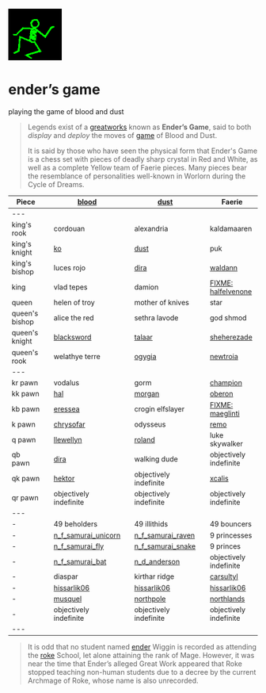 ![dancer](assets/dancer.gif)

# ender’s game

 playing the game of blood and dust
>
>   Legends exist of a  [greatworks](greatworks.md)  known as **Ender’s Game**, said to both *display* and *deploy* the moves of  [game](game.md)  of Blood and Dust. 
>
>   It is said by those who have seen the physical form that Ender's Game is a chess set with pieces of deadly sharp crystal in Red and White, as well as a complete Yellow team of Faerie pieces. Many pieces bear the resemblance of personalities well-known in Worlorn during the Cycle of Dreams. 

| Piece          |   |  [blood](blood.md)                              |   |  [dust](dust.md)                            |   |  Faerie                                  | 
| -------------- | - | ----------------------------------------------- | - | ------------------------------------------- | - | ---------------------------------------- | 
|  ---           |   |                                                 |   |                                             |   |                                          | 
| king's rook    |   |  cordouan                                       |   |  alexandria                                 |   |  kaldamaaren                             | 
| king's knight  |   |  [ko](ko.md)                                    |   |  [dust](dust.md)                            |   |  puk                                     | 
| king's bishop  |   |  luces rojo                                     |   |  [dira](dira.md)                            |   |  [waldann](waldann.md)                   | 
| king           |   |  vlad tepes                                     |   |  damion                                     |   |  [FIXME: halfelvenone](halfelvenone.md)  | 
| queen          |   |  helen of troy                                  |   |  mother of knives                           |   |  star                                    | 
| queen's bishop |   |  alice the red                                  |   |  sethra lavode                              |   |  god shmod                               | 
| queen's knight |   |  [blacksword](blacksword.md)                    |   |  [talaar](talaar.md)                        |   |  [sheherezade](sheherezade.md)           | 
| queen's rook   |   |  welathye terre                                 |   |  [ogygia](ogygia.md)                        |   |  [newtroia](newtroia.md)                 | 
|  ---           |   |                                                 |   |                                             |   |                                          | 
| kr pawn        |   |  vodalus                                        |   |  gorm                                       |   |  [champion](champion.md)                 | 
| kk pawn        |   |  [hal](hal.md)                                  |   |  [morgan](morgan.md)                        |   |  [oberon](oberon.md)                     | 
| kb pawn        |   |  [eressea](eressea.md)                          |   |  crogin elfslayer                           |   |  [FIXME: maeglinti](maeglinti.md)        | 
| k pawn         |   |  [chrysofar](chrysofar.md)                      |   |  odysseus                                   |   |  [remo](remo.md)                         | 
| q pawn         |   |  [llewellyn](llewellyn.md)                      |   |  [roland](roland.md)                        |   |  luke skywalker                          | 
| qb pawn        |   |  [dira](dira.md)                                |   |  walking dude                               |   |  objectively indefinite                  | 
| qk pawn        |   |  [hektor](hektor.md)                            |   |  objectively indefinite                     |   |  [xcalis](xcalis.md)                     | 
| qr pawn        |   |  objectively indefinite                         |   |  objectively indefinite                     |   |  objectively indefinite                  | 
|  ---           |   |                                                 |   |                                             |   |                                          | 
| -              |   |  49 beholders                                   |   |  49 illithids                               |   |  49 bouncers                             | 
| -              |   |  [n_f_samurai_unicorn](n_f_samurai_unicorn.md)  |   |  [n_f_samurai_raven](n_f_samurai_raven.md)  |   |  9 princesses                            | 
| -              |   |  [n_f_samurai_fly](n_f_samurai_fly.md)          |   |  [n_f_samurai_snake](n_f_samurai_snake.md)  |   |  9 princes                               | 
| -              |   |  [n_f_samurai_bat](n_f_samurai_bat.md)          |   |  [n_d_anderson](n_d_anderson.md)            |   |  objectively indefinite                  | 
| -              |   |  diaspar                                        |   |  kirthar ridge                              |   |  [carsultyl](carsultyl.md)               | 
| -              |   |  [hissarlik06](hissarlik06.md)                  |   |  [hissarlik06](hissarlik06.md)              |   |  [hissarlik06](hissarlik06.md)           | 
| -              |   |  [musquel](musquel.md)                          |   |  [northpole](northpole.md)                  |   |  [northlands](northlands.md)             | 
| -              |   |  objectively indefinite                         |   |  objectively indefinite                     |   |  objectively indefinite                  | 
|  ---           |   |                                                 |   |                                             |   |                                          | 
>
>   It is odd that no student named  [ender](ender.md)  Wiggin is recorded as attending the  [roke](roke.md)  School, let alone attaining the rank of Mage. However, it was near the time that Ender’s alleged Great Work appeared that Roke stopped teaching non-human students due to a decree by the current Archmage of Roke, whose name is also unrecorded. 

 